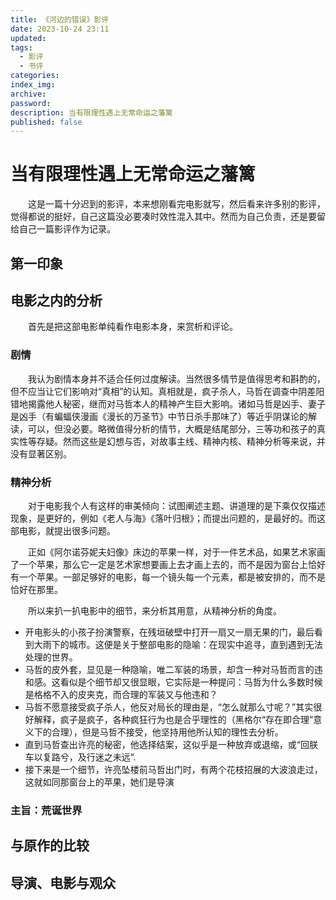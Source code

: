 ```yaml
---
title: 《河边的错误》影评
date: 2023-10-24 23:11
updated:
tags:
  - 影评
  - 书评
categories:
index_img:
archive:
password:
description: 当有限理性遇上无常命运之藩篱
published: false
---
```


# 当有限理性遇上无常命运之藩篱

&emsp;&emsp;这是一篇十分迟到的影评，本来想刚看完电影就写，然后看来许多别的影评，觉得都说的挺好，自己这篇没必要凑时效性混入其中。然而为自己负责，还是要留给自己一篇影评作为记录。

## 第一印象

## 电影之内的分析

&emsp;&emsp;首先是把这部电影单纯看作电影本身，来赏析和评论。

### 剧情

&emsp;&emsp;我认为剧情本身并不适合任何过度解读。当然很多情节是值得思考和斟酌的，但不应当让它们影响对“真相”的认知。真相就是，疯子杀人，马哲在调查中阴差阳错地揭露他人秘密，继而对马哲本人的精神产生巨大影响。诸如马哲是凶手、妻子是凶手（有蝙蝠侠漫画《漫长的万圣节》中节日杀手那味了）等近乎阴谋论的解读，可以，但没必要。略微值得分析的情节，大概是结尾部分，三等功和孩子的真实性等存疑。然而这些是幻想与否，对故事主线、精神内核、精神分析等来说，并没有显著区别。

### 精神分析
&emsp;&emsp;对于电影我个人有这样的审美倾向：试图阐述主题、讲道理的是下乘仅仅描述现象，是更好的，例如《老人与海》《落叶归根》；而提出问题的，是最好的。而这部电影，就提出很多问题。

&emsp;&emsp;正如《阿尔诺芬妮夫妇像》床边的苹果一样，对于一件艺术品，如果艺术家画了一个苹果，那么它一定是艺术家想要画上去才画上去的，而不是因为窗台上恰好有一个苹果。一部足够好的电影，每一个镜头每一个元素，都是被安排的，而不是恰好在那里。

&emsp;&emsp;所以来扒一扒电影中的细节，来分析其用意，从精神分析的角度。

- 开电影头的小孩子扮演警察，在残垣破壁中打开一扇又一扇无果的门，最后看到大雨下的城市。这便是关于整部电影的隐喻：在现实中追寻，直到遇到无法处理的世界。
- 马哲的皮外套，显见是一种隐喻，唯二军装的场景，却含一种对马哲而言的违和感。这看似是个细节却又很显眼，它实际是一种提问：马哲为什么多数时候是格格不入的皮夹克，而合理的军装又与他违和？
- 马哲不愿意接受疯子杀人，他反对局长的理由是，“怎么就那么寸呢？”其实很好解释，疯子是疯子，各种疯狂行为也是合乎理性的（黑格尔“存在即合理”意义下的合理），但是马哲不接受，他坚持用他所认知的理性去分析。
- 直到马哲查出许亮的秘密，他选择结案，这似乎是一种放弃或退缩，或“回朕车以复路兮，及行迷之未远”.
- 接下来是一个细节，许亮坠楼前马哲出门时，有两个花枝招展的大波浪走过，这就如同那窗台上的苹果，她们是导演
### 主旨：荒诞世界

## 与原作的比较

## 导演、电影与观众
